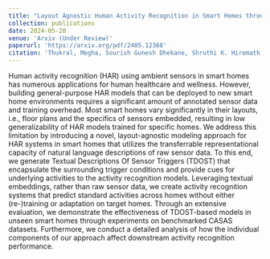 ```yaml
---
title: "Layout Agnostic Human Activity Recognition in Smart Homes through Textual Descriptions Of Sensor Triggers (TDOST)"
collection: publications
date: 2024-05-20
venue: 'Arxiv (Under Review)'
paperurl: 'https://arxiv.org/pdf/2405.12368'
citation: 'Thukral, Megha, Sourish Gunesh Dhekane, Shruthi K. Hiremath, Harish Haresamudram, and Thomas Ploetz. "Layout Agnostic Human Activity Recognition in Smart Homes through Textual Descriptions Of Sensor Triggers (TDOST)." arXiv preprint arXiv:2405.12368 (2024).'
---
```


Human activity recognition (HAR) using ambient sensors in smart homes has numerous applications for human healthcare and wellness. However, building general-purpose HAR models that can be deployed to new smart home environments requires a significant amount of annotated sensor data and training overhead. Most smart homes vary significantly in their layouts, i.e., floor plans and the specifics of sensors embedded, resulting in low generalizability of HAR models trained for specific homes. We address this limitation by introducing a novel, layout-agnostic modeling approach for HAR systems in smart homes that utilizes the transferrable representational capacity of natural language descriptions of raw sensor data. To this end, we generate Textual Descriptions Of Sensor Triggers (TDOST) that encapsulate the surrounding trigger conditions and provide cues for underlying activities to the activity recognition models. Leveraging textual embeddings, rather than raw sensor data, we create activity recognition systems that predict standard activities across homes without either (re-)training or adaptation on target homes. Through an extensive evaluation, we demonstrate the effectiveness of TDOST-based models in unseen smart homes through experiments on benchmarked CASAS datasets. Furthermore, we conduct a detailed analysis of how the individual components of our approach affect downstream activity recognition performance.
